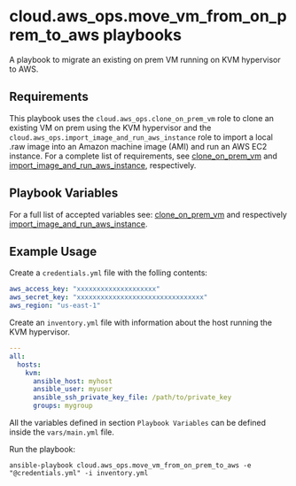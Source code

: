 # cloud.aws_ops.move_vm_from_on_prem_to_aws playbooks

A playbook to migrate an existing on prem VM running on KVM hypervisor to AWS.

## Requirements

This playbook uses the ``cloud.aws_ops.clone_on_prem_vm`` role to clone an existing VM on prem using the KVM hypervisor and the ``cloud.aws_ops.import_image_and_run_aws_instance`` role to import a local .raw image into an Amazon machine image (AMI) and run an AWS EC2 instance. For a complete list of requirements, see [clone_on_prem_vm](../clone_on_prem_vm/README.md#Requirements) and [import_image_and_run_aws_instance](../roles/import_image_and_run_aws_instance/REAME.md#Requirements), respectively.


## Playbook Variables

For a full list of accepted variables see: [clone_on_prem_vm](../clone_on_prem_vm/README.md#Role-Variables) and respectively [import_image_and_run_aws_instance](../roles/import_image_and_run_aws_instance/REAME.md#Role-Variables).

## Example Usage

Create a `credentials.yml` file with the folling contents:

```yaml
aws_access_key: "xxxxxxxxxxxxxxxxxxxx"
aws_secret_key: "xxxxxxxxxxxxxxxxxxxxxxxxxxxxxxxx"
aws_region: "us-east-1"
```

Create an `inventory.yml` file with information about the host running the KVM hypervisor.

```yaml
---
all:
  hosts:
    kvm:
      ansible_host: myhost
      ansible_user: myuser
      ansible_ssh_private_key_file: /path/to/private_key
      groups: mygroup
```

All the variables defined in section ``Playbook Variables`` can be defined inside the ``vars/main.yml`` file.

Run the playbook:

```shell
ansible-playbook cloud.aws_ops.move_vm_from_on_prem_to_aws -e "@credentials.yml" -i inventory.yml
```
